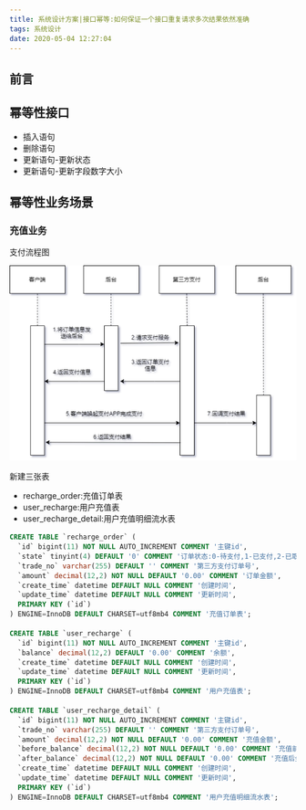 ```yaml
---
title: 系统设计方案|接口幂等:如何保证一个接口重复请求多次结果依然准确
tags: 系统设计
date: 2020-05-04 12:27:04
---
```


## 前言

## 幂等性接口

- 插入语句
- 删除语句
- 更新语句-更新状态
- 更新语句-更新字段数字大小

## 幂等性业务场景

### 充值业务

支付流程图

![](../images/system-design/interface-idempotent/pay-process.png)

新建三张表
- recharge_order:充值订单表
- user_recharge:用户充值表
- user_recharge_detail:用户充值明细流水表

```SQL
CREATE TABLE `recharge_order` (
  `id` bigint(11) NOT NULL AUTO_INCREMENT COMMENT '主键id',
  `state` tinyint(4) DEFAULT '0' COMMENT '订单状态:0-待支付,1-已支付,2-已取消,3-已失效',
  `trade_no` varchar(255) DEFAULT '' COMMENT '第三方支付订单号',
  `amount` decimal(12,2) NOT NULL DEFAULT '0.00' COMMENT '订单金额',
  `create_time` datetime DEFAULT NULL COMMENT '创建时间',
  `update_time` datetime DEFAULT NULL COMMENT '更新时间',
  PRIMARY KEY (`id`)
) ENGINE=InnoDB DEFAULT CHARSET=utf8mb4 COMMENT '充值订单表';

CREATE TABLE `user_recharge` (
  `id` bigint(11) NOT NULL AUTO_INCREMENT COMMENT '主键id',
  `balance` decimal(12,2) DEFAULT '0.00' COMMENT '余额',
  `create_time` datetime DEFAULT NULL COMMENT '创建时间',
  `update_time` datetime DEFAULT NULL COMMENT '更新时间',
  PRIMARY KEY (`id`)
) ENGINE=InnoDB DEFAULT CHARSET=utf8mb4 COMMENT '用户充值表';

CREATE TABLE `user_recharge_detail` (
  `id` bigint(11) NOT NULL AUTO_INCREMENT COMMENT '主键id',
  `trade_no` varchar(255) DEFAULT '' COMMENT '第三方支付订单号',
  `amount` decimal(12,2) NOT NULL DEFAULT '0.00' COMMENT '充值金额',
  `before_balance` decimal(12,2) NOT NULL DEFAULT '0.00' COMMENT '充值前金额',
  `after_balance` decimal(12,2) NOT NULL DEFAULT '0.00' COMMENT '充值后金额',
  `create_time` datetime DEFAULT NULL COMMENT '创建时间',
  `update_time` datetime DEFAULT NULL COMMENT '更新时间',
  PRIMARY KEY (`id`)
) ENGINE=InnoDB DEFAULT CHARSET=utf8mb4 COMMENT '用户充值明细流水表';
```
